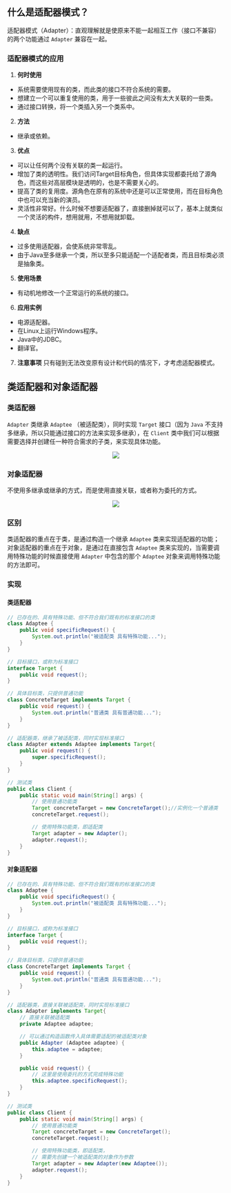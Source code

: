 ## 什么是适配器模式？

适配器模式（Adapter）：直观理解就是使原来不能一起相互工作（接口不兼容）的两个功能通过 `Adapter` 兼容在一起。

### 适配器模式的应用

1. **何时使用**

- 系统需要使用现有的类，而此类的接口不符合系统的需要。
- 想建立一个可以重复使用的类，用于一些彼此之间没有太大关联的一些类。
- 通过接口转换，将一个类插入另一个类系中。

2. **方法**

- 继承或依赖。

3. **优点**

- 可以让任何两个没有关联的类一起运行。
- 增加了类的透明性。我们访问Target目标角色，但具体实现都委托给了源角色，而这些对高层模块是透明的，也是不需要关心的。
- 提高了类的复用度。源角色在原有的系统中还是可以正常使用，而在目标角色中也可以充当新的演员。
- 灵活性非常好。什么时候不想要适配器了，直接删掉就可以了，基本上就类似一个灵活的构件，想用就用，不想用就卸载。

4. **缺点**

- 过多使用适配器，会使系统非常零乱。
- 由于Java至多继承一个类，所以至多只能适配一个适配者类，而且目标类必须是抽象类。

5. **使用场景**

- 有动机地修改一个正常运行的系统的接口。

6. **应用实例**

- 电源适配器。
- 在Linux上运行Windows程序。
- Java中的JDBC。
- 翻译官。

7. **注意事项**
    只有碰到无法改变原有设计和代码的情况下，才考虑适配器模式。

## 类适配器和对象适配器

### 类适配器

   `Adapter` 类继承 `Adaptee` （被适配类），同时实现 `Target` 接口（因为 `Java` 不支持多继承，所以只能通过接口的方法来实现多继承），在 `Client` 类中我们可以根据需要选择并创建任一种符合需求的子类，来实现具体功能。

   <center><img src="https://img2018.cnblogs.com/blog/1018770/201906/1018770-20190618214023353-489385859.png"></center>

### 对象适配器

不使用多继承或继承的方式，而是使用直接关联，或者称为委托的方式。

<center><img src="https://img2018.cnblogs.com/blog/1018770/201906/1018770-20190618214055501-313445164.png"></center>

### 区别

类适配器的重点在于类，是通过构造一个继承 `Adaptee` 类来实现适配器的功能；
对象适配器的重点在于对象，是通过在直接包含 `Adaptee` 类来实现的，当需要调用特殊功能的时候直接使用 `Adapter` 中包含的那个 `Adaptee` 对象来调用特殊功能的方法即可。

### 实现

#### 类适配器

```java
// 已存在的、具有特殊功能、但不符合我们既有的标准接口的类
class Adaptee {
    public void specificRequest() {
        System.out.println("被适配类 具有特殊功能...");
    }
}

// 目标接口，或称为标准接口
interface Target {
    public void request();
}

// 具体目标类，只提供普通功能
class ConcreteTarget implements Target {
    public void request() {
        System.out.println("普通类 具有普通功能...");
    }
}

// 适配器类，继承了被适配类，同时实现标准接口
class Adapter extends Adaptee implements Target{
    public void request() {
        super.specificRequest();
    }
}

// 测试类
public class Client {
    public static void main(String[] args) {
        // 使用普通功能类
        Target concreteTarget = new ConcreteTarget();//实例化一个普通类
        concreteTarget.request();

        // 使用特殊功能类，即适配类
        Target adapter = new Adapter();
        adapter.request();
    }
}
```

#### 对象适配器

```java
// 已存在的、具有特殊功能、但不符合我们既有的标准接口的类
class Adaptee {
    public void specificRequest() {
        System.out.println("被适配类 具有特殊功能...");
    }
}

// 目标接口，或称为标准接口
interface Target {
    public void request();
}

// 具体目标类，只提供普通功能
class ConcreteTarget implements Target {
    public void request() {
        System.out.println("普通类 具有普通功能...");
    }
}

// 适配器类，直接关联被适配类，同时实现标准接口
class Adapter implements Target{
    // 直接关联被适配类
    private Adaptee adaptee;

    // 可以通过构造函数传入具体需要适配的被适配类对象
    public Adapter (Adaptee adaptee) {
        this.adaptee = adaptee;
    }

    public void request() {
        // 这里是使用委托的方式完成特殊功能
        this.adaptee.specificRequest();
    }
}

// 测试类
public class Client {
    public static void main(String[] args) {
        // 使用普通功能类
        Target concreteTarget = new ConcreteTarget();
        concreteTarget.request();

        // 使用特殊功能类，即适配类，
        // 需要先创建一个被适配类的对象作为参数
        Target adapter = new Adapter(new Adaptee());
        adapter.request();
    }
}
```
